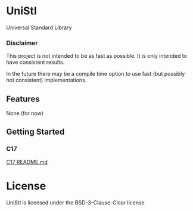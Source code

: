 # UniStl

Universal Standard Library

### Disclaimer
This project is not intended to be as fast as possible. It is only intended to have consistent results.

In the future there may be a compile time option to use fast (but possibly not consistent) implementations.

## Features
None (for now)

## Getting Started

### C17
[C17 README.md](C17/README.md)

# License
UniStl is licensed under the BSD-3-Clause-Clear license
